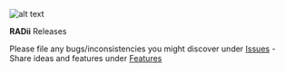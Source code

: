 ![alt text](https://radii.info/img/logo.png)

**RADii** Releases

Please file any bugs/inconsistencies you might discover under [Issues](https://github.com/Archtica/RADii/issues) - Share ideas and features under [Features](https://github.com/Archtica/RADii/discussions)
